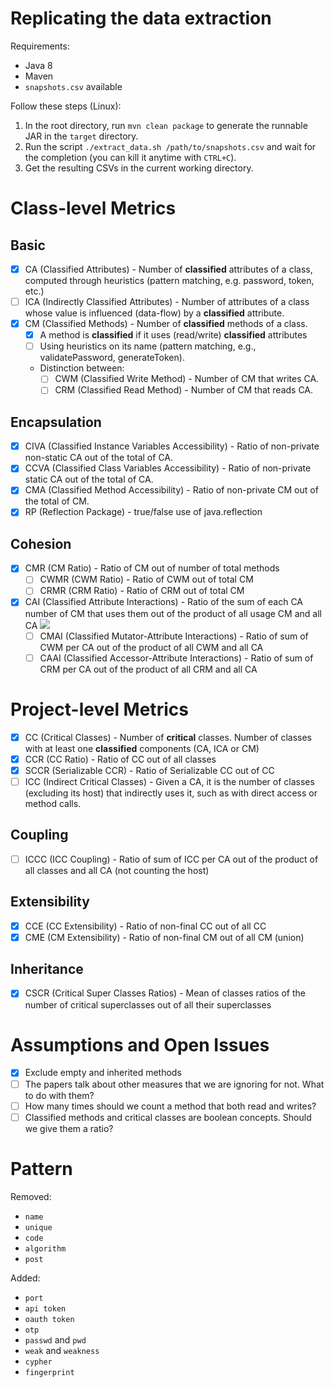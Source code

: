 # Replicating the data extraction

Requirements:
- Java 8
- Maven
- `snapshots.csv` available

Follow these steps (Linux):
1. In the root directory, run `mvn clean package` to generate the runnable JAR in the `target` directory.
2. Run the script `./extract_data.sh /path/to/snapshots.csv` and wait for the completion (you can kill it anytime with `CTRL+C`).
3. Get the resulting CSVs in the current working directory.

# Class-level Metrics

## Basic
- [x] CA (Classified Attributes) - Number of **classified** attributes of a class, computed through heuristics (pattern matching, e.g. password, token, etc.)
- [ ] ICA (Indirectly Classified Attributes) - Number of attributes of a class whose value is influenced (data-flow) by a **classified** attribute.
- [x] CM (Classified Methods) - Number of **classified** methods of a class.
  - [x] A method is **classified** if it uses (read/write) **classified** attributes 
  - [ ] Using heuristics on its name (pattern matching, e.g., validatePassword, generateToken).
  - Distinction between: 
    - [ ] CWM (Classified Write Method) - Number of CM that writes CA.
    - [ ] CRM (Classified Read Method) - Number of CM that reads CA.

## Encapsulation
- [x] CIVA (Classified Instance Variables Accessibility) - Ratio of non-private non-static CA out of the total of CA.
- [x] CCVA (Classified Class Variables Accessibility) - Ratio of non-private static CA out of the total of CA.
- [x] CMA (Classified Method Accessibility) - Ratio of non-private CM out of the total of CM.
- [x] RP (Reflection Package) - true/false use of java.reflection

## Cohesion
- [x] CMR (CM Ratio) - Ratio of CM out of number of total methods
  - [ ] CWMR (CWM Ratio) - Ratio of CWM out of total CM
  - [ ] CRMR (CRM Ratio) - Ratio of CRM out of total CM
- [x] CAI (Classified Attribute Interactions) - Ratio of the sum of each CA number of CM that uses them out of the product of all usage CM and all CA <img src="https://render.githubusercontent.com/render/math?math=\frac{\sum_{a \in CA} |CM(a)|}{|CM| \cdot |CA|}">
  - [ ] CMAI (Classified Mutator-Attribute Interactions) - Ratio of sum of CWM per CA out of the product of all CWM and all CA
  - [ ] CAAI (Classified Accessor-Attribute Interactions) - Ratio of sum of CRM per CA out of the product of all CRM and all CA

# Project-level Metrics
- [x] CC (Critical Classes) - Number of **critical** classes. Number of classes with at least one **classified** components (CA, ICA or CM)
- [x] CCR (CC Ratio) - Ratio of CC out of all classes
- [x] SCCR (Serializable CCR) - Ratio of Serializable CC out of CC
- [ ] ICC (Indirect Critical Classes) - Given a CA, it is the number of classes (excluding its host) that indirectly uses it, such as with direct access or method calls.

## Coupling
- [ ] ICCC (ICC Coupling) - Ratio of sum of ICC per CA out of the product of all classes and all CA (not counting the host)

## Extensibility
- [x] CCE (CC Extensibility) - Ratio of non-final CC out of all CC
- [x] CME (CM Extensibility) - Ratio of non-final CM out of all CM (union)

## Inheritance
- [x] CSCR (Critical Super Classes Ratios) - Mean of classes ratios of the number of critical superclasses out of all their superclasses

# Assumptions and Open Issues
- [x] Exclude empty and inherited methods
- [ ] The papers talk about other measures that we are ignoring for not. What to do with them?
- [ ] How many times should we count a method that both read and writes?
- [ ] Classified methods and critical classes are boolean concepts. Should we give them a ratio?

# Pattern
Removed:
- `name`
- `unique`
- `code`
- `algorithm`
- `post`

Added:
- `port`
- `api token`
- `oauth token`
- `otp`
- `passwd` and `pwd`
- `weak` and `weakness`
- `cypher`
- `fingerprint`
